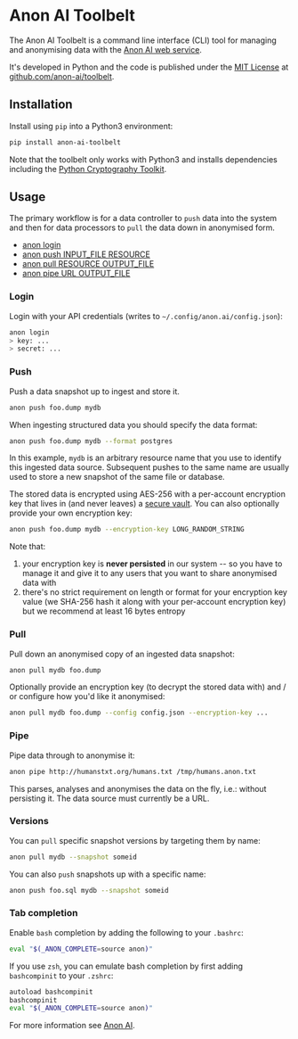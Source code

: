 
# Anon AI Toolbelt

The Anon AI Toolbelt is a command line interface (CLI) tool for managing and anonymising data with the [Anon AI web service](https://anon.ai).

It's developed in Python and the code is published under the [MIT License](https://github.com/anon-ai/toolbelt/blob/master/LICENSE) at [github.com/anon-ai/toolbelt](https://github.com/anon-ai/toolbelt).

## Installation

Install using `pip` into a Python3 environment:

```bash
pip install anon-ai-toolbelt
```

Note that the toolbelt only works with Python3 and installs dependencies including the [Python Cryptography Toolkit](https://pypi.python.org/pypi/pycrypto).

## Usage

The primary workflow is for a data controller to `push` data into the system and then for data processors to `pull` the data down in anonymised form.

- [anon login](#login)
- [anon push INPUT_FILE RESOURCE](#push)
- [anon pull RESOURCE OUTPUT_FILE](#pull)
- [anon pipe URL OUTPUT_FILE](#pipe)

### Login

Login with your API credentials (writes to `~/.config/anon.ai/config.json`):

```bash
anon login
> key: ...
> secret: ...
```

### Push

Push a data snapshot up to ingest and store it.

```bash
anon push foo.dump mydb
```

When ingesting structured data you should specify the data format:

```bash
anon push foo.dump mydb --format postgres
```

In this example, `mydb` is an arbitrary resource name that you use to identify this ingested data source. Subsequent pushes to the same name are usually used to store a new snapshot of the same file or database.

The stored data is encrypted using AES-256 with a per-account encryption key that lives in (and never leaves) a [secure vault](https://www.vaultproject.io/). You can also optionally provide your own encryption key:

```bash
anon push foo.dump mydb --encryption-key LONG_RANDOM_STRING
```

Note that:

1. your encryption key is **never persisted** in our system -- so you have to manage it and give it to any users that you want to share anonymised data with
3. there's no strict requirement on length or format for your encryption key value (we SHA-256 hash it along with your per-account encryption key) but we recommend at least 16 bytes entropy

### Pull

Pull down an anonymised copy of an ingested data snapshot:

```bash
anon pull mydb foo.dump
```

Optionally provide an encryption key (to decrypt the stored data with) and / or configure how you'd like it anonymised:

```bash
anon pull mydb foo.dump --config config.json --encryption-key ...
```

### Pipe

Pipe data through to anonymise it:

```bash
anon pipe http://humanstxt.org/humans.txt /tmp/humans.anon.txt
```

This parses, analyses and anonymises the data on the fly, i.e.: without persisting it. The data source must currently be a URL.

### Versions

You can `pull` specific snapshot versions by targeting them by name:

```bash
anon pull mydb --snapshot someid
```

You can also `push` snapshots up with a specific name:

```bash
anon push foo.sql mydb --snapshot someid
```

### Tab completion

Enable `bash` completion by adding the following to your `.bashrc`:

```bash
eval "$(_ANON_COMPLETE=source anon)"
```

If you use `zsh`, you can emulate bash completion by first adding `bashcompinit` to your `.zshrc`:

```bash
autoload bashcompinit
bashcompinit
eval "$(_ANON_COMPLETE=source anon)"
```

For more information see [Anon AI](https://anon.ai).
